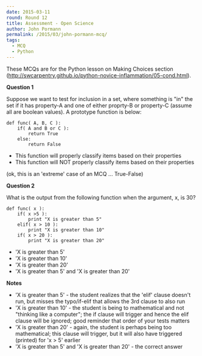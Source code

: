 ```yaml
---
date: 2015-03-11
round: Round 12
title: Assessment - Open Science
author: John Pormann
permalink: /2015/03/john-pormann-mcq/
tags:
  - MCQ
  - Python
---
```


These MCQs are for the Python lesson on Making Choices section (http://swcarpentry.github.io/python-novice-inflammation/05-cond.html).

**Question 1**

Suppose we want to test for inclusion in a set, where something is "in" the set if it has property-A and one of either proprty-B or property-C (assume all are boolean values).  A prototype function is below:

    def func( A, B, C ):
        if( A and B or C ):
            return True
        else:
            return False

* This function will properly classify items based on their properties
* This function will NOT properly classify items based on their properties

(ok, this is an 'extreme' case of an MCQ ... True-False)

**Question 2**

What is the output from the following function when the argument, x, is 30?

    def func( x ):
        if( x >5 ):
            print "X is greater than 5"
        elif( x > 10 ):
            print "X is greater than 10"
        if( x > 20 ):
            print "X is greater than 20"

* 'X is greater than 5'
* 'X is greater than 10'
* 'X is greater than 20'
* 'X is greater than 5' and 'X is greater than 20'

**Notes**

* 'X is greater than 5' - the student realizes that the 'elif' clause doesn't run, but misses the typo/if-elif that allows the 3rd clause to also run
* 'X is greater than 10' - the student is being to mathematical and not "thinking like a computer"; the if clause will trigger and hence the elif clause will be ignored; good reminder that order of your tests matters
* 'X is greater than 20' - again, the student is perhaps being too mathematical; this clause will trigger, but it will also have triggered (printed) for 'x > 5' earlier
* 'X is greater than 5' and 'X is greater than 20' - the correct answer


